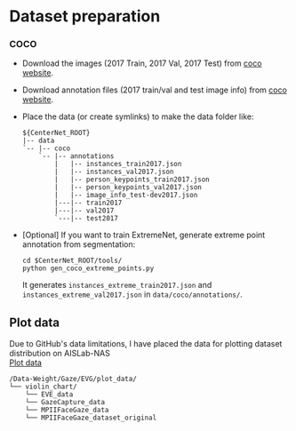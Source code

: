 # Dataset preparation



### COCO
- Download the images (2017 Train, 2017 Val, 2017 Test) from [coco website](http://cocodataset.org/#download).
- Download annotation files (2017 train/val and test image info) from [coco website](http://cocodataset.org/#download). 
- Place the data (or create symlinks) to make the data folder like:

  ~~~
  ${CenterNet_ROOT}
  |-- data
  `-- |-- coco
      `-- |-- annotations
          |   |-- instances_train2017.json
          |   |-- instances_val2017.json
          |   |-- person_keypoints_train2017.json
          |   |-- person_keypoints_val2017.json
          |   |-- image_info_test-dev2017.json
          |---|-- train2017
          |---|-- val2017
          `---|-- test2017
  ~~~

- [Optional] If you want to train ExtremeNet, generate extreme point annotation from segmentation:
    
    ~~~
    cd $CenterNet_ROOT/tools/
    python gen_coco_extreme_points.py
    ~~~
  It generates `instances_extreme_train2017.json` and `instances_extreme_val2017.json` in `data/coco/annotations/`. 


## Plot data
Due to GitHub's data limitations, I have placed the data for plotting dataset distribution on AISLab-NAS  
[Plot data](https://aislabnas.ee.ncku.edu.tw/sharing/XwKB0XgZL)

~~~
/Data-Weight/Gaze/EVG/plot_data/  
└── violin_chart/  
    └── EVE_data
    └── GazeCapture_data
    └── MPIIFaceGaze_data
    └── MPIIFaceGaze_dataset_original
~~~

